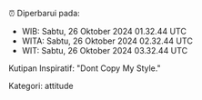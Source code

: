 ⏰ Diperbarui pada:
- WIB: Sabtu, 26 Oktober 2024 01.32.44 UTC
- WITA: Sabtu, 26 Oktober 2024 02.32.44 UTC
- WIT: Sabtu, 26 Oktober 2024 03.32.44 UTC

Kutipan Inspiratif:
"Dont Copy My Style."


Kategori: attitude

